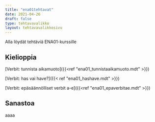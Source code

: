 ```yaml
---
title: "ena01tehtavat"
date: 2021-04-26
draft: false
type: tehtavavalikko
layout: tehtavavalikkosivu
---
```


Alla löydät tehtäviä ENA01-kurssille

## Kielioppia
[Verbit: tunnista aikamuoto]({{<ref "ena01_tunnistaaikamuoto.mdt" >}})

[Verbit: has vai have?]({{< ref "ena01_hashave.mdt" >}})

[Verbit: epäsäännölliset verbit a-e]({{<ref "ena01_epaverbitae.mdt" >}})

## Sanastoa
aaaa
